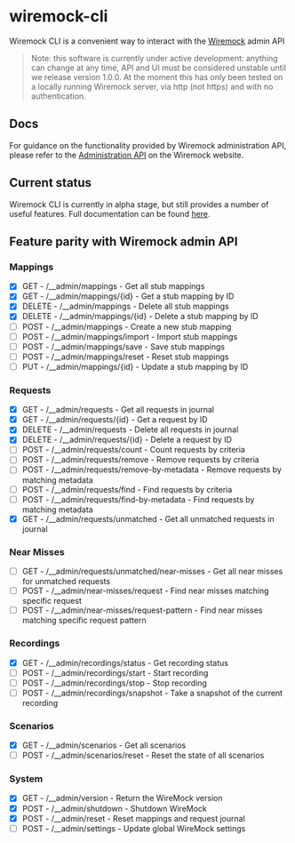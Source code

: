# wiremock-cli

Wiremock CLI is a convenient way to interact with the [Wiremock](https://github.com/wiremock/wiremock) admin API

> Note: this software is currently under active development: anything can change at any time, API and UI must be
> considered unstable until we release version 1.0.0. At the moment this has only been tested on a locally running 
> Wiremock server, via http (not https) and with no authentication.

## Docs

For guidance on the functionality provided by Wiremock administration API, please refer to
the [Administration API](https://wiremock.org/docs/standalone/administration/) on the Wiremock website.

## Current status

Wiremock CLI is currently in alpha stage, but still provides a number of useful features.  Full documentation can be
found [here](docs/wm.md).

## Feature parity with Wiremock admin API

### Mappings
* [x] GET - /__admin/mappings - Get all stub mappings
* [x] GET - /__admin/mappings/{id} - Get a stub mapping by ID
* [x] DELETE - /__admin/mappings - Delete all stub mappings
* [x] DELETE - /__admin/mappings/{id} - Delete a stub mapping by ID
* [ ] POST - /__admin/mappings - Create a new stub mapping
* [ ] POST - /__admin/mappings/import - Import stub mappings
* [ ] POST - /__admin/mappings/save - Save stub mappings
* [ ] POST - /__admin/mappings/reset - Reset stub mappings
* [ ] PUT - /__admin/mappings/{id} - Update a stub mapping by ID

### Requests
* [x] GET - /__admin/requests - Get all requests in journal
* [x] GET - /__admin/requests/{id} - Get a request by ID
* [x] DELETE - /__admin/requests - Delete all requests in journal
* [x] DELETE - /__admin/requests/{id} - Delete a request by ID
* [ ] POST - /__admin/requests/count - Count requests by criteria
* [ ] POST - /__admin/requests/remove - Remove requests by criteria
* [ ] POST - /__admin/requests/remove-by-metadata - Remove requests by matching metadata
* [ ] POST - /__admin/requests/find - Find requests by criteria
* [ ] POST - /__admin/requests/find-by-metadata - Find requests by matching metadata
* [x] GET - /__admin/requests/unmatched - Get all unmatched requests in journal

### Near Misses
* [ ] GET - /__admin/requests/unmatched/near-misses - Get all near misses for unmatched requests
* [ ] POST - /__admin/near-misses/request - Find near misses matching specific request
* [ ] POST - /__admin/near-misses/request-pattern - Find near misses matching specific request pattern

### Recordings
* [x] GET - /__admin/recordings/status - Get recording status
* [ ] POST - /__admin/recordings/start - Start recording
* [ ] POST - /__admin/recordings/stop - Stop recording
* [ ] POST - /__admin/recordings/snapshot - Take a snapshot of the current recording

### Scenarios
* [x] GET - /__admin/scenarios - Get all scenarios
* [ ] POST - /__admin/scenarios/reset - Reset the state of all scenarios

### System
* [x] GET - /__admin/version - Return the WireMock version
* [x] POST - /__admin/shutdown - Shutdown WireMock
* [x] POST - /__admin/reset - Reset mappings and request journal
* [ ] POST - /__admin/settings - Update global WireMock settings
